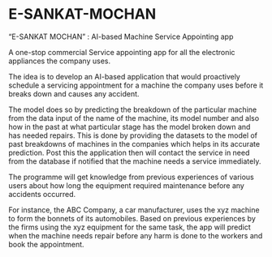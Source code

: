 # E-SANKAT-MOCHAN
“E-SANKAT MOCHAN” : AI-based Machine Service Appointing app


A one-stop commercial Service appointing app for all the electronic appliances the company uses. 

The idea is to develop an AI-based application that would proactively schedule a servicing appointment for a machine the company uses before it breaks down and causes any accident. 

The model does so by predicting the breakdown of the particular machine from the data input of the name of the machine, its model number and also how in the past at what particular stage has the model broken down and has needed repairs. This is done by providing the datasets to the model of past breakdowns of machines in the companies which helps in its accurate prediction. Post this the application then will contact the service in need from the database if notified that the machine needs a service immediately. 



The programme will get knowledge from previous experiences of various users about how long the equipment required maintenance before any accidents occurred.


For instance, the ABC Company, a car manufacturer, uses the xyz machine to form the bonnets of its automobiles. Based on previous experiences by the firms using the xyz equipment for the same task, the app will predict when the machine needs repair before any harm is done to the workers and book the appointment.

